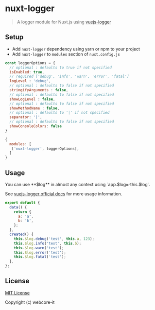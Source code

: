 # nuxt-logger

> A logger module for Nuxt.js using [vuejs-logger](https://github.com/justinkames/vuejs-logger)

## Setup
- Add `nuxt-logger` dependency using yarn or npm to your project
- Add `nuxt-logger` to `modules` section of `nuxt.config.js`

```js
const loggerOptions = {
  // optional : defaults to true if not specified
  isEnabled: true,
  // required ['debug', 'info', 'warn', 'error', 'fatal']
  logLevel : 'debug',
  // optional : defaults to false if not specified
  stringifyArguments : false,
  // optional : defaults to false if not specified
  showLogLevel : false,
  // optional : defaults to false if not specified
  showMethodName : false,
  // optional : defaults to '|' if not specified
  separator: '|',
  // optional : defaults to false if not specified
  showConsoleColors: false
}

{
  modules: [
   ['nuxt-logger', loggerOptions],
  ]
}
```

## Usage
You can use **$log** in almost any context using `app.$log` or `this.$log`.

See [vuejs-logger official docs](https://github.com/justinkames/vuejs-logger) for more usage information.

```js
export default {
  data() {
    return {
      a: 'a',
      b: 'b',
    };
  },
  created() {
    this.$log.debug('test', this.a, 123);
    this.$log.info('test', this.b);
    this.$log.warn('test');
    this.$log.error('test');
    this.$log.fatal('test');
  },
};
```

## License

[MIT License](./LICENSE)

Copyright (c) webcore-it

